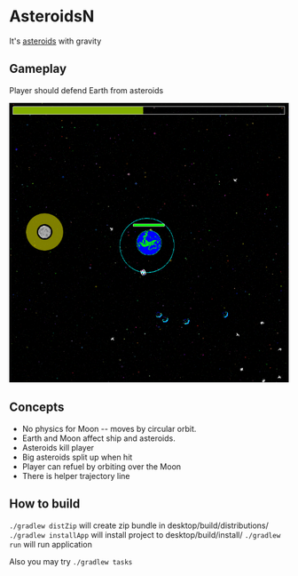 # AsteroidsN
It's [asteroids](https://en.wikipedia.org/wiki/Asteroids_%28video_game%29) with gravity

## Gameplay
Player should defend Earth from asteroids

![](https://github.com/IngvarJackal/AsteroidsN/blob/master/screenshots/screen1.png)

## Concepts
* No physics for Moon -- moves by circular orbit.
* Earth and Moon affect ship and asteroids.
* Asteroids kill player
* Big asteroids split up when hit
* Player can refuel by orbiting over the Moon
* There is helper trajectory line

## How to build
```./gradlew distZip``` will create zip bundle in desktop/build/distributions/
```./gradlew installApp``` will install project to desktop/build/install/
```./gradlew run``` will run application

Also you may try ```./gradlew tasks```
